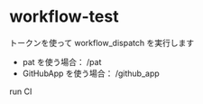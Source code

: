 # workflow-test

トークンを使って workflow_dispatch を実行します

- pat を使う場合： /pat
- GitHubApp を使う場合： /github_app

run CI
